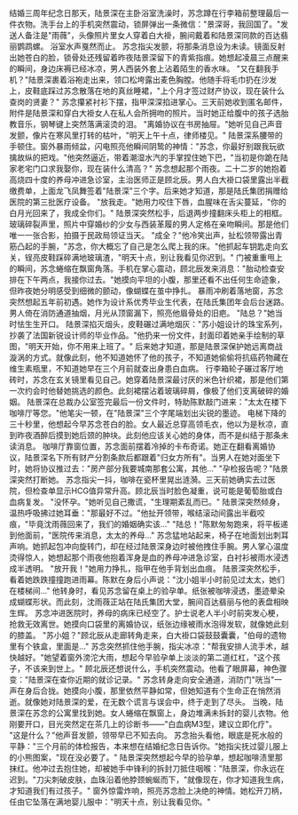 结婚三周年纪念日那天，陆景深在主卧浴室洗澡时，苏念蹲在行李箱前整理最后一件衣物。洗手台上的手机突然震动，锁屏弹出一条微信："景深哥，我回国了。"发送人备注是"雨薇"，头像照片里女人穿着白大褂，腕间戴着和陆景深同款的百达翡丽鹦鹉螺。
浴室水声戛然而止。
苏念指尖发颤，将那条消息设为未读。镜面反射出她苍白的脸，锁骨处还残留着昨夜陆景深留下的青紫指痕。她想起凌晨三点醒来的瞬间，身边床褥已经冰凉，男人西装外套上沾着陌生的香水味。
"又在翻我手机？"陆景深裹着浴袍走出来，领口松垮露出麦色胸膛。他随手将毛巾扔在沙发上，皮鞋底踩过苏念散落在地的真丝睡裙，"上个月才签过财产协议，现在装什么查岗的贤妻？"
苏念攥紧衬衫下摆，指甲深深掐进掌心。三天前她收到匿名邮件，附件是陆景深和穿白大褂女人在私人会所拥吻的照片。当时她正给腹中的孩子选胎教音乐，钢琴键上突然落满滚烫的泪。
"离婚协议在书房抽屉。"她听见自己声音发颤，像片在寒风里打转的枯叶，"明天上午十点，律师楼见。"
陆景深系腰带的手顿住。窗外暴雨倾盆，闪电照亮他瞬间阴鸷的神情："苏念，你最好别跟我玩欲擒故纵的把戏。"他突然逼近，带着潮湿水汽的手掌捏住她下巴，"当初是你跪在陆家老宅门口求我娶你，现在装什么清高？"
苏念想起那个雨夜。二十二岁的她抱着高烧四十度的养母冲进急诊室，主治医师正是顾北辰。男人白大褂口袋里露出半截缴费单，上面龙飞凤舞签着"陆景深"三个字。后来她才知道，那是陆氏集团捐赠给医院的第三批医疗设备。
"放我走。"她用力咬住下唇，血腥味在舌尖蔓延，"你的白月光回来了，我成全你们。"
陆景深突然松手，后退两步撞翻床头柜上的相框。玻璃碎裂声里，照片中穿婚纱的少女与西装革履的男人定格在亲吻瞬间。那是他们唯一一张合影，拍摄于民政局领证当天。
"成全？"他冷笑出声，扯松领带露出青筋凸起的手腕，"苏念，你大概忘了自己是怎么爬上我的床。"他抓起车钥匙走向玄关，锃亮皮鞋踩碎满地玻璃渣，"明天十点，别让我看见你迟到。"
门被重重甩上的瞬间，苏念蜷缩在飘窗角落。手机在掌心震动，顾北辰发来消息："胎动检查安排在下午两点，我接你过去。"她摸向平坦的小腹，那里还看不出任何生命迹象，但昨夜她分明感受到细微的颤动，像蝴蝶在茧中挣扎。
暴雨冲刷着落地窗，苏念突然想起五年前初遇。她作为设计系优秀毕业生代表，在陆氏集团年会后台迷路。男人倚在消防通道抽烟，月光从顶窗漏下，照亮他眉骨处的旧疤。
"陆总？"她当时怯生生开口。
陆景深掐灭烟头，皮鞋碾过满地烟灰："苏小姐设计的珠宝系列，抄袭了法国新锐设计师的毕业作品。"他扔来一份文件，封面印着她亲手绘制的草图，"明天开始，你不用来上班了。"
后来她才知道，那是陆景深保护她远离商战漩涡的方式。就像此刻，他不知道她怀了他的孩子，不知道她偷偷将抗癌药物藏在维生素瓶里，不知道她早在三个月前就查出身患白血病。
行李箱轮子碾过客厅地砖时，苏念在玄关镜里看见自己。她穿着陆景深最讨厌的米色针织裙，那是他们第一次约会时他替她挑选的颜色。此刻裙摆沾着玻璃碎屑，像极了他们支离破碎的婚姻。
陆景深在总裁办公室签完最后一份文件时，特助陈默敲门进来："太太在楼下咖啡厅等您。"他笔尖一顿，在"陆景深"三个字尾端划出尖锐的墨迹。
电梯下降的三十秒里，他想起今早苏念苍白的脸。女人最近总穿高领毛衣，他以为是秋凉，直到昨夜酒醉后摸到她后颈的肿块。此刻他应该关心她的身体，而不是纠结于那条未读消息。
咖啡厅靠窗位置，苏念面前摆着冷掉的卡布奇诺。她正在翻看离婚协议，陆景深名下所有财产分割条款后都跟着"归女方所有"。当男人在她对面坐下时，她将协议推过去："房产部分我要城南那套公寓，其他..."
"孕检报告呢？"陆景深突然打断她。
苏念指尖一抖，咖啡在瓷杯里晃出涟漪。三天前她确实去过医院，但检查单显示HCG值异常升高。顾北辰当时脸色凝重，说可能是葡萄胎或白血病复发。
"没怀孕。"她听见自己撒谎，"生理期紊乱而已。"
陆景深突然倾身，温热呼吸拂过她耳垂："那最好不过。"他扯开领带，喉结滚动间露出半截咬痕，"毕竟沈雨薇回来了，我们的婚姻确实该..."
"陆总！"陈默匆匆跑来，将平板递到他面前，"医院传来消息，太太的养母..."
苏念猛地站起来，椅子在地面划出刺耳声响。她抓起包冲向旋转门，却在经过陆景深身边时被他拽住手腕。男人掌心温度烫得惊人，她想起那个雨夜他抱着浑身是血的养母冲进急诊室，白衬衫被雨水浸透成半透明。
"放开我！"她用力挣扎，指甲在他手背划出血痕。
陆景深突然松手，看着她跌跌撞撞跑进雨幕。陈默在身后小声说："沈小姐半小时前见过太太，她们在楼梯间..."
他转身时，看见苏念留在桌上的验孕单。纸张被咖啡浸透，墨迹晕染成蝴蝶形状。而此刻，沈雨薇正站在陆氏集团大堂，腕间百达翡丽与他的表盘相映生辉。
苏念冲进医院时，养母的病床已经空了。护士说老人半小时前突发心梗，抢救无效离世。她摸向口袋里的离婚协议，纸张边缘被雨水泡得发软，就像她此刻的膝盖。
"苏小姐？"顾北辰从走廊转角走来，白大褂口袋鼓鼓囊囊，"伯母的遗物里有个铁盒，里面是..."
苏念突然抓住他手腕，指尖冰凉："帮我安排人流手术，越快越好。"她望着窗外滂沱大雨，想起今早验孕单上淡淡的第二道红杠，"这个孩子，不该来到世上。"
顾北辰还想说什么，手机突然震动。他看了眼屏幕，神色骤变："陆景深在查你近期的就诊记录。"
苏念转身走向安全通道，消防门"咣当"一声在身后合拢。她摸向小腹，那里依然平静如常，但她知道有个生命正在悄然消逝。就像她对陆景深的爱，在无数个谎言与误会中，终于走到了尽头。
当晚，陆景深在苏念的公寓里找到她。女人蜷缩在飘窗上，身边堆满未拆封的婴儿衣物。他刚要开口，目光突然定在茶几上的诊断书——"白血病M3型，建议立即化疗"。
"这是什么？"他声音发颤，领带早已不知去向。
苏念抬头看他，眼底是死水般的平静："三个月前的体检报告，本来想在结婚纪念日告诉你。"她指尖抚过婴儿服上的小熊图案，"现在没必要了。"
陆景深突然想起今早的验孕单，想起咖啡渍里那抹红。他冲过去抱住她，却被她手中锋利的拆封刀抵住咽喉："陆景深，你永远在迟到。"刀尖刺破皮肤，血珠沿着他脖颈蜿蜒而下，"就像现在，你才知道我生病，才知道我们有过孩子。"
窗外惊雷炸响，照亮苏念脸上决绝的神情。她松开刀柄，任由它坠落在满地婴儿服中："明天十点，别让我看见你。"